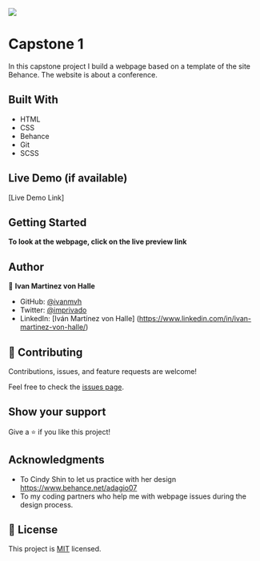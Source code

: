 ![](https://img.shields.io/badge/Microverse-blueviolet)

# Capstone 1

 In this capstone project I build a webpage based on a template of the site Behance. The website is about a conference. 

## Built With

- HTML
- CSS
- Behance
- Git
- SCSS

## Live Demo (if available)

[Live Demo Link]


## Getting Started

**To look at the webpage, click on the live preview link**


## Author

👤 **Ivan Martinez von Halle**

- GitHub: [@ivanmvh](https://github.com/ivanmvh)
- Twitter: [@imprivado](https://twitter.com/imprivado)
- LinkedIn: [Iván Martínez von Halle] (https://www.linkedin.com/in/ivan-martinez-von-halle/)


## 🤝 Contributing

Contributions, issues, and feature requests are welcome!

Feel free to check the [issues page](../../issues/).

## Show your support

Give a ⭐️ if you like this project!

## Acknowledgments

- To Cindy Shin to let us practice with her design https://www.behance.net/adagio07
- To my coding partners who help me with webpage issues during the design process.

## 📝 License

This project is [MIT](./LICENSE) licensed.

